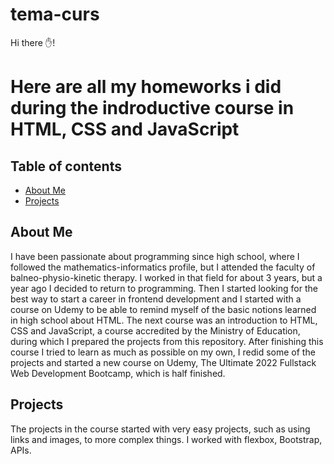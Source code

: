 # tema-curs
Hi there ✋! 
<h1> Here are all my homeworks i did during the indroductive course in HTML, CSS and JavaScript </h1>

## Table of contents
* [About Me](#About-Me)
* [Projects](#projects)

## About Me
<div> I have been passionate about programming since high school, where I followed the mathematics-informatics profile, but I attended the faculty of balneo-physio-kinetic therapy. I worked in that field for about 3 years, but a year ago I decided to return to programming. Then I started looking for the best way to start a career in frontend development and I started with a course on Udemy to be able to remind myself of the basic notions learned in high school about HTML. The next course was an introduction to HTML, CSS and JavaScript, a course accredited by the Ministry of Education, during which I prepared the projects from this repository. After finishing this course I tried to learn as much as possible on my own, I redid some of the projects and started a new course on Udemy, The Ultimate 2022 Fullstack Web Development Bootcamp, which is half finished.</div>

## Projects
<div> The projects in the course started with very easy projects, such as using links and images, to more complex things. I worked with flexbox, Bootstrap, APIs.
</div>
